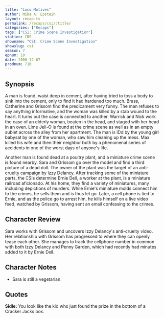```yaml
---
title: "Loco Motives"
author: Mika A. Epstein
layout: recap-tv
permalink: /recaps/csi/:title/
categories: ["Recaps"]
tags: ["CSI: Crime Scene Investigation"]
station: CBS
showname: "CSI: Crime Scene Investigation"
showslug: csi
season: 7
epnum: 10
date: 2006-12-07
prodnum: 710  
---
```


## Synopsis

A man is found, waist deep in cement, after having tried to toss a body to sink into the cement, only to find it had hardened too much. Brass, Catherine and Grissom find the predicament very funny. The man refuses to say anything informative, and the woman was killed by a stab wound to the heart. It turns out the case is connected to another. Warrick and Nick work the case of an elderly woman, beaten in the head, and staged with her head in an oven. Lime Jell-O is found at the crime scene as well as in an empty sublet across the alley from her apartment. The man is IDd by the young girl babysat by one of the woman, who saw him cleaning up the mess. Max killed his wife and then their neighbor both by a phenomenal series of accidents in one of the worst days of anyone's life.

Another man is found dead at a poultry plant, and a miniature crime scene is found nearby. Sara and Grissom go over the model and find a third picture of a dead doll. The owner of the plant was the target of an anti-cruelty campaign by Izzy Delancy. After tracking some of the miniature parts, the CSIs determine Ernie Dell, a worker at the plant, is a miniature railroad aficionado. At his home, they find a variety of miniatures, many including depictions of murders. While Ernie's miniature molds connect him to the crimes, he sells them and is thus let go. Later, a cell phone is tied to Ernie, and as the police go to arrest him, he kills himself on a live video feed, watched by Grissom, having sent an email confessing to the crimes.

## Character Review

Sara works with Grissom and uncovers Izzy Delancy's anti-cruelty video. Her relationship with Grissom has progressed to where they can openly tease each other. She manages to track the cellphone number in common with both Izzy Delancy and Penny Garden, which had recently had minutes added to it by Ernie Dell.

## Character Notes

* Sara is still a vegetarian. 

## Quotes

**Sidle:** You look like the kid who just found the prize in the bottom of a Cracker Jacks box.

